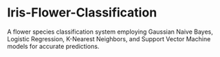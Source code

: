 # Iris-Flower-Classification
A flower species classification system employing Gaussian Naive Bayes, Logistic Regression, K-Nearest Neighbors, and Support Vector Machine models for accurate predictions.

